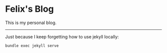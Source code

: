 # Felix's Blog

This is my personal blog.

---

Just because I keep forgetting how to use jekyll locally:

```
bundle exec jekyll serve
```

